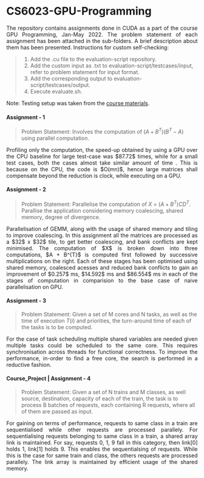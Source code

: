 # CS6023-GPU-Programming

<p align = "justify"> The repository contains assignments done in CUDA as a part of the course GPU Programming, Jan-May 2022. The problem statement of each assignment has been attached in the sub-folders. A brief description about them has been presented. Instructions for custom self-checking:</p>

> 1. Add the .cu file to the evaluation-script repository. 
> 2. Add the custom input as .txt to evaluation-script/testcases/input, refer to problem statement for input format.
> 3. Add the corresponding output to evaluation-script/testcases/output. 
> 4. Execute evaluate.sh. 

Note: Testing setup was taken from the [course materials](http://www.cse.iitm.ac.in/~rupesh/teaching/gpu/jan22/).

#### Assignment - 1
> Problem Statement: Involves the computation of $(A + B^{T})(B^{T} - A)$ using parallel computation. 
<p align = "justify">Profiling only the computation, the speed-up obtained by using a GPU over the CPU baseline for large test-case was $87.72$ times, while for a small test cases, both the cases almost take similar amount of time . This is because on the CPU, the code is $O(mn)$, hence large matrices shall compensate beyond the reduction is clock, while executing on a GPU.  </p>

#### Assignment - 2
> Problem Statement: Parallelise the computation of $X$ = $(A + B^{T})CD^{T}$. Parallise the application considering memory coalescing, shared memory, degree of divergence. 
<p align = "justify"> Parallelisation of GEMM, along with the usage of shared memory and tiling to improve coalescing. In this assignment all the matrices are processed as a $32$ x $32$ tile, to get better coalescing, and bank conflicts are kept minimised. The computation of $X$ is broken down into three computations, $A + B^{T}$ is computed first followed by successive multiplications on the right. Each of these stages has been optimised using shared memory, coalesced acesses and reduced bank conflicts to gain an improvement of $0.257$ ms, $14.592$ ms and $86.554$ ms in each of the stages of computation in comparision to the base case of naive parallelisation on GPU. </p>

#### Assignment - 3
> Problem Statement:  Given a set of M cores and N tasks, as well as the time of execution $T(i)$ and priorities, the turn-around time of each of the tasks is to be computed. 
<p align = "justify"> For the case of task scheduling multiple shared variables are needed given multiple tasks could be scheduled to the same core. This requires synchronisation across threads for functional correctness. To improve the performance, in-order to find a free core, the search is performed in a reductive fashion. </p>

#### Course_Project | Assignment - 4
> Problem Statement:  Given a set of N trains and M classes, as well source, destination, capacity of each of the train, the task is to process B batches of requests, each containing R requests, where all of them are passed as input. 

<p align = "justify"> For gaining on terms of performance, requests to same class in a train are sequentialised while other requests are processed parallely. For sequentialising requests belonging to same class in a train, a shared array link is maintained. For say, requests 0, 1, 9 fall in this category, then link[0] holds 1, link[1] holds 9. This enables the sequentialsing of requests. While this is the case for same train and class, the others requests are processed parallely. The link array is maintained by efficient usage of the shared memory.</p>

